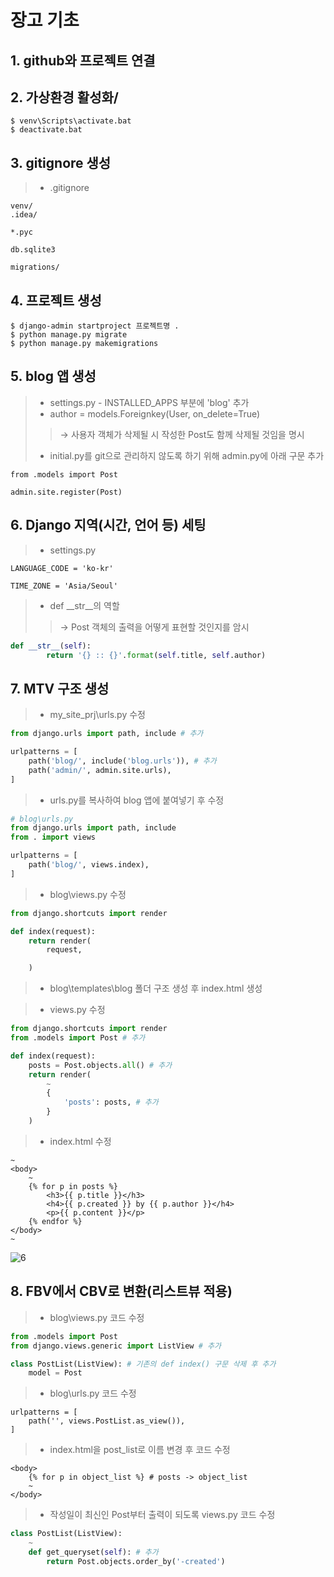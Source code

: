 # 장고 기초
## 1. github와 프로젝트 연결


## 2. 가상환경 활성화/
~~~
$ venv\Scripts\activate.bat
$ deactivate.bat
~~~

## 3. gitignore 생성
> - .gitignore
~~~
venv/
.idea/

*.pyc

db.sqlite3

migrations/
~~~

## 4. 프로젝트 생성
~~~
$ django-admin startproject 프로젝트명 .
$ python manage.py migrate
$ python manage.py makemigrations 
~~~

## 5. blog 앱 생성
> - settings.py - INSTALLED_APPS 부분에 'blog' 추가  
> - author = models.Foreignkey(User, on_delete=True)  
>> → 사용자 객체가 삭제될 시 작성한 Post도 함께 삭제될 것임을 명시  
> - initial.py를 git으로 관리하지 않도록 하기 위해 admin.py에 아래 구문 추가  
~~~
from .models import Post

admin.site.register(Post)
~~~

## 6. Django 지역(시간, 언어 등) 세팅
> - settings.py
~~~
LANGUAGE_CODE = 'ko-kr'

TIME_ZONE = 'Asia/Seoul'
~~~
> - def __str__의 역할  
>> → Post 객체의 출력을 어떻게 표현할 것인지를 암시  
~~~python
def __str__(self):
        return '{} :: {}'.format(self.title, self.author)
~~~

## 7. MTV 구조 생성
> - my_site_prj\urls.py 수정
~~~python
from django.urls import path, include # 추가

urlpatterns = [
    path('blog/', include('blog.urls')), # 추가
    path('admin/', admin.site.urls),
]
~~~
> - urls.py를 복사하여 blog 앱에 붙여넣기 후 수정
~~~python
# blog\urls.py
from django.urls import path, include
from . import views

urlpatterns = [
    path('blog/', views.index),
]
~~~
> - blog\views.py 수정  
~~~python
from django.shortcuts import render

def index(request):
    return render(
        request,

    )
~~~
> - blog\templates\blog 폴더 구조 생성 후 index.html 생성  

> - views.py 수정  
~~~python
from django.shortcuts import render
from .models import Post # 추가

def index(request):
    posts = Post.objects.all() # 추가
    return render(
        ~
        {
            'posts': posts, # 추가
        }
    )
~~~

> - index.html 수정  
~~~
~
<body>
    ~
    {% for p in posts %}
        <h3>{{ p.title }}</h3>
        <h4>{{ p.created }} by {{ p.author }}</h4>
        <p>{{ p.content }}</p>
    {% endfor %}
</body>
~
~~~
![6](https://user-images.githubusercontent.com/48504392/79460629-0e01b580-8030-11ea-8cfb-b2706fb8dfc7.png)  

## 8. FBV에서 CBV로 변환(리스트뷰 적용)  
> - blog\views.py 코드 수정  
~~~python
from .models import Post
from django.views.generic import ListView # 추가

class PostList(ListView): # 기존의 def index() 구문 삭제 후 추가
    model = Post
~~~

> - blog\urls.py 코드 수정  
~~~
urlpatterns = [
    path('', views.PostList.as_view()),
]
~~~
> - index.html을 post_list로 이름 변경 후 코드 수정  
~~~
<body>
    {% for p in object_list %} # posts -> object_list
    ~
</body>
~~~
> - 작성일이 최신인 Post부터 출력이 되도록 views.py 코드 수정  
~~~python
class PostList(ListView):
    ~
    def get_queryset(self): # 추가
        return Post.objects.order_by('-created') 
~~~
